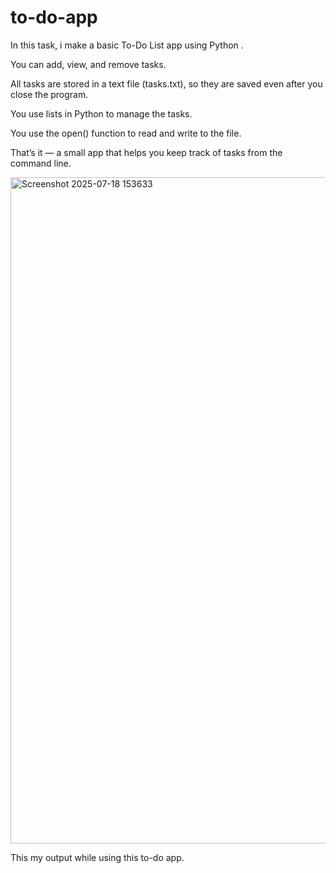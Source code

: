 # to-do-app
In this task, i make a basic To-Do List app using Python .

You can add, view, and remove tasks.

All tasks are stored in a text file (tasks.txt), so they are saved even after you close the program.

You use lists in Python to manage the tasks.

You use the open() function to read and write to the file.

That’s it — a small app that helps you keep track of tasks from the command line.

<img width="1920" height="1066" alt="Screenshot 2025-07-18 153633" src="https://github.com/user-attachments/assets/29b4e2f2-f39c-4563-afa0-962c67b0f912" />

This my output while using this to-do app.
